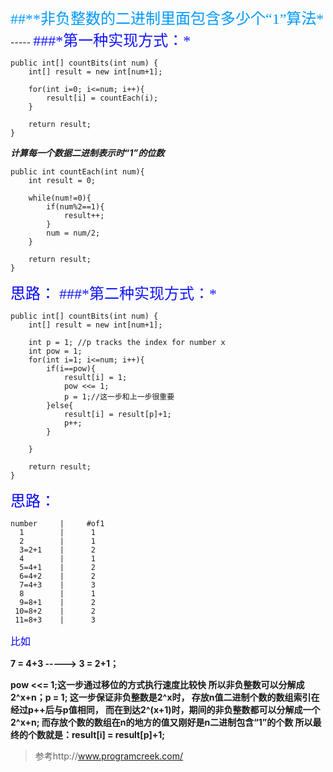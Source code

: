 <font color=#0099ff size=5 face="黑体">
 ##**非负整数的二进制里面包含多少个“1”算法* 
</font>
-----
<font color=#1115ff size=5 face="黑体">
###*第一种实现方式：*
</font>

	public int[] countBits(int num) {
	    int[] result = new int[num+1];
	 
	    for(int i=0; i<=num; i++){
	        result[i] = countEach(i);
	    }
	 
	    return result;
	}

***计算每一个数据二进制表示时“1”的位数***

	public int countEach(int num){
	    int result = 0;
	 
	    while(num!=0){
	        if(num%2==1){
	            result++;
	        }
	        num = num/2;
	    }
	 
	    return result;
	}
<font color=#0000ff size=5 face="黑体">
思路：
</font>
<font color=#1115ff size=5 face="黑体">
###*第二种实现方式：*
</font>

	public int[] countBits(int num) {
	    int[] result = new int[num+1];
	 
	    int p = 1; //p tracks the index for number x
	    int pow = 1;
	    for(int i=1; i<=num; i++){
	        if(i==pow){
	            result[i] = 1;
	            pow <<= 1;
	            p = 1;//这一步和上一步很重要
	        }else{
	            result[i] = result[p]+1;
	            p++;
	        }
	 
	    }
	 
	    return result;
	}

<font color=#0000ff size=5 face="黑体">
思路：
</font>

	number     |     #of1
	  1        |      1
	  2        |      1
	  3=2+1	   |      2
      4        |      1
      5=4+1    |      2
      6=4+2    |      2
      7=4+3    |      3
      8        |      1
      9=8+1    |      2
     10=8+2    |      2
     11=8+3    |      3

<font color=#0000ff size=3 face="黑体">
比如
</font>

**7 = 4+3 -----> 3 = 2+1；**

**pow <<= 1;这一步通过移位的方式执行速度比较快
所以非负整数可以分解成2^x+n；p = 1; 这一步保证非负整数是2^x时，
存放n值二进制个数的数组索引在经过p++后与p值相同，
而在到达2^(x+1)时，期间的非负整数都可以分解成一个2^x+n;
而存放个数的数组在n的地方的值又刚好是n二进制包含“1”的个数
所以最终的个数就是：result[i] = result[p]+1;**
>参考http://www.programcreek.com/